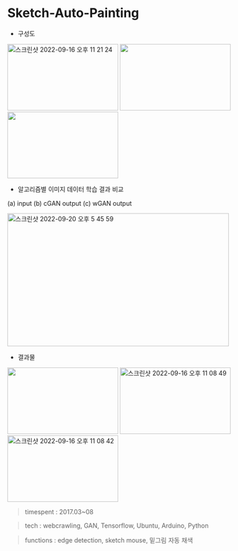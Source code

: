 # Sketch-Auto-Painting

- 구성도

<img width="250" height="150" alt="스크린샷 2022-09-16 오후 11 21 24" src="https://user-images.githubusercontent.com/26247241/190661566-8bc78f77-ce79-442d-af53-40018e96dfae.png"> <img width="250" height="150" src="https://user-images.githubusercontent.com/26247241/190661694-77ef580b-291f-4810-bc41-645b6a287b82.png">  <img width="250" height="150" src="https://user-images.githubusercontent.com/26247241/190661712-99c5f273-1081-4ec1-8517-dfa16f5d4806.png">

- 알고리즘별 이미지 데이터 학습 결과 비교

(a) input (b) cGAN output (c) wGAN output

<img width="500" height="300" alt="스크린샷 2022-09-20 오후 5 45 59" src="https://user-images.githubusercontent.com/26247241/191212657-f59a234b-80a2-4701-9106-ed06be1356e7.png">

- 결과물

<img width="250" height="150" src="https://user-images.githubusercontent.com/26247241/190664868-cd10aace-fe0c-4efd-8290-3bc1f4c0cd57.png"> <img width="250" height="150" alt="스크린샷 2022-09-16 오후 11 08 49" src="https://user-images.githubusercontent.com/26247241/190662680-af4be8ca-cbca-423b-88b0-b9b47e7ea725.png"> <img width="250" height="150" alt="스크린샷 2022-09-16 오후 11 08 42" src="https://user-images.githubusercontent.com/26247241/190662658-be43c174-5c4e-467b-a8cf-aed262cc91df.png"> 


> timespent : 2017.03~08

> tech : webcrawling, GAN, Tensorflow, Ubuntu, Arduino, Python

> functions : edge detection, sketch mouse, 밑그림 자동 채색
